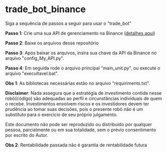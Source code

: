 # trade_bot_binance
Siga a sequência de passos a seguir para usar o "trade_bot"

**Passo 1**: Crie uma sua API de gerenciamento na Binance ([detalhes aqui](https://www.binance.com/en/support/faq/360002502072))

**Passo 2**: Baixe os arquivos desse repositório

**Passo 3**: Após baixar os arquivos, insira sua chave da API da Binance no arquivo "config_My_API.py". 

**Passo 4**: Em seguida rode o arquivo principal "main_unit.py", ou execute o arquivo "execultavel.bat".

**Obs 1**: As bibliotecas necessárias estão no arquivo "requiriments.txt".


**Disclaimer**:
Nada assegura que a estratégia de investimento contida nesse robô(código) são adequadas ao perfil e circunstâncias individuais de quem o recebe.
Investimentos envolvem riscos e os investidores devem ter prudência ao tomar suas decisões, pois o presente robô não é um substituto para o exercício de seu próprio julgamento.

Este documento não pode ser reproduzido ou distribuído por qualquer pessoa, parcialmente ou em sua totalidade, sem o prévio consentimento
por escrito do Autor. 

**Obs 2**: Rentabilidade passada não é garantia de rentabilidade futura

